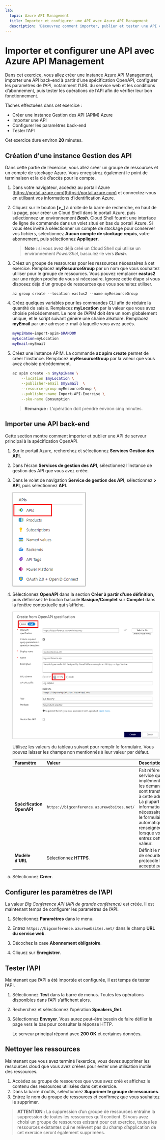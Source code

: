 ```yaml
---
lab:
  topic: Azure API Management
  title: Importer et configurer une API avec Azure API Management
  description: 'Découvrez comment importer, publier et tester une API conforme à la spécification OpenAPI.'
---
```


# Importer et configurer une API avec Azure API Management

Dans cet exercice, vous allez créer une instance Azure API Management, importer une API back-end à partir d’une spécification OpenAPI, configurer les paramètres de l’API, notamment l’URL du service web et les conditions d’abonnement, puis tester les opérations de l’API afin de vérifier leur bon fonctionnement.

Tâches effectuées dans cet exercice :

* Créer une instance Gestion des API (APIM) Azure
* Importer une API
* Configurer les paramètres back-end
* Tester l’API

Cet exercice dure environ **20** minutes.

## Création d'une instance Gestion des API

Dans cette partie de l’exercice, vous allez créer un groupe de ressources et un compte de stockage Azure. Vous enregistrez également le point de terminaison et la clé d’accès pour le compte.

1. Dans votre navigateur, accédez au portail Azure [https://portal.azure.com](https://portal.azure.com) et connectez-vous en utilisant vos informations d’identification Azure.

1. Cliquez sur le bouton **[\>_]** à droite de la barre de recherche, en haut de la page, pour créer un Cloud Shell dans le portail Azure, puis sélectionnez un environnement ***Bash***. Cloud Shell fournit une interface de ligne de commande dans un volet situé en bas du portail Azure. Si vous êtes invité à sélectionner un compte de stockage pour conserver vos fichiers, sélectionnez **Aucun compte de stockage requis**, votre abonnement, puis sélectionnez **Appliquer**.

    > **Note** : si vous avez déjà créé un Cloud Shell qui utilise un environnement *PowerShel*, basculez-le vers ***Bash***.

1. Créez un groupe de ressources pour les ressources nécessaires à cet exercice. Remplacez **myResourceGroup** par un nom que vous souhaitez utiliser pour le groupe de ressources. Vous pouvez remplacer **eastus2** par une région proche de vous si nécessaire. Ignorez cette étape si vous disposez déjà d’un groupe de ressources que vous souhaitez utiliser.

    ```azurecli
    az group create --location eastus2 --name myResourceGroup
    ```

1. Créez quelques variables pour les commandes CLI afin de réduire la quantité de saisie. Remplacez **myLocation** par la valeur que vous avez choisie précédemment. Le nom de l’APIM doit être un nom globalement unique, et le script suivant génère une chaîne aléatoire. Remplacez **myEmail** par une adresse e-mail à laquelle vous avez accès.

    ```bash
    myApiName=import-apim-$RANDOM
    myLocation=myLocation
    myEmail=myEmail
    ```

1. Créez une instance APIM. La commande **az apim create** permet de créer l’instance. Remplacez **myResourceGroup** par la valeur que vous avez choisie précédemment.

    ```bash
    az apim create -n $myApiName \
        --location $myLocation \
        --publisher-email $myEmail  \
        --resource-group myResourceGroup \
        --publisher-name Import-API-Exercise \
        --sku-name Consumption 
    ```
    > **Remarque :** L’opération doit prendre environ cinq minutes. 

## Importer une API back-end

Cette section montre comment importer et publier une API de serveur principal à la spécification OpenAPI.

1. Sur le portail Azure, recherchez et sélectionnez **Services Gestion des API**.

1. Dans l’écran **Services de gestion des API**, sélectionnez l’instance de gestion des API que vous avez créée.

1. Dans le volet de navigation **Service de gestion des API**, sélectionnez **> API**, puis sélectionnez **API**.

    ![Capture d’écran de la section API du volet de navigation.](./media/select-apis-navigation-pane.png)


1. Sélectionnez **OpenAPI** dans la section **Créer à partir d’une définition**, puis définissez le bouton bascule **Basique/Complet** sur **Complet** dans la fenêtre contextuelle qui s’affiche.

    ![Capture d’écran de la boîte de dialogue OpenAPI. Les champs sont détaillés dans le tableau suivant.](./media/create-api.png)

    Utilisez les valeurs du tableau suivant pour remplir le formulaire. Vous pouvez laisser les champs non mentionnés à leur valeur par défaut.

    | Paramètre | Valeur | Description |
    |--|--|--|
    | **Spécification OpenAPI** | `https://bigconference.azurewebsites.net/` | Fait référence au service qui implémente l’API, les demandes sont transférées à cette adresse. La plupart des informations nécessaires dans le formulaire sont automatiquement renseignées lorsque vous entrez cette valeur. |
    | **Modèle d’URL** | Sélectionnez **HTTPS**. | Définit le niveau de sécurité du protocole HTTP accepté par l’API. |

1. Sélectionnez **Créer**.

## Configurer les paramètres de l’API

La valeur *Big Conference API (API de grande conférence)* est créée. Il est maintenant temps de configurer les paramètres de l’API. 

1. Sélectionnez **Paramètres** dans le menu.

1. Entrez `https://bigconference.azurewebsites.net/` dans le champ **URL du service web**.

1. Décochez la case **Abonnement obligatoire**.

1. Cliquez sur **Enregistrer**.

## Tester l’API

Maintenant que l’API a été importée et configurée, il est temps de tester l’API.

1. Sélectionnez **Test** dans la barre de menus. Toutes les opérations disponibles dans l’API s’affichent alors.

1. Recherchez et sélectionnez l’opération **Speakers_Get**. 

1. Sélectionnez **Envoyer**. Vous aurez peut-être besoin de faire défiler la page vers le bas pour consulter la réponse HTTP.

    Le serveur principal répond avec **200 OK** et certaines données.

## Nettoyer les ressources

Maintenant que vous avez terminé l’exercice, vous devez supprimer les ressources cloud que vous avez créées pour éviter une utilisation inutile des ressources.

1. Accédez au groupe de ressources que vous avez créé et affichez le contenu des ressources utilisées dans cet exercice.
1. Dans la barre d’outils, sélectionnez **Supprimer le groupe de ressources**.
1. Entrez le nom du groupe de ressources et confirmez que vous souhaitez le supprimer.

> **ATTENTION :** La suppression d’un groupe de ressources entraîne la suppression de toutes les ressources qu’il contient. Si vous avez choisi un groupe de ressources existant pour cet exercice, toutes les ressources existantes qui ne relèvent pas du champ d’application de cet exercice seront également supprimées.
